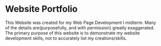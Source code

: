 # Website Portfolio

This Website was created for my Web Page Development I midterm. Many of the details are(purposefully, and with permission) greatly exaggerated. The primary purpose of this website is to demonstrate my website development skills, not to accurately list my creations/skills.

